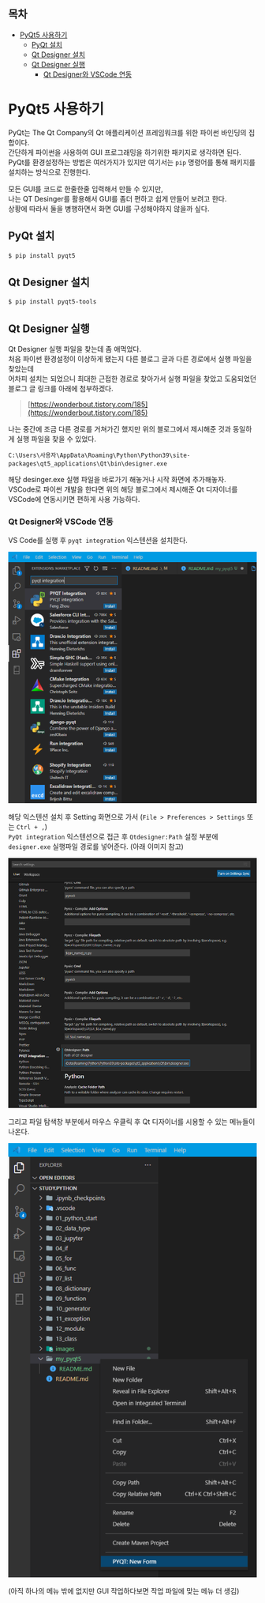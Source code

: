 ## 목차

- [PyQt5 사용하기](#pyqt5-사용하기)
  - [PyQt 설치](#pyqt-설치)
  - [Qt Designer 설치](#qt-designer-설치)
  - [Qt Designer 실행](#qt-designer-실행)
    - [Qt Designer와 VSCode 연동](#qt-designer와-vscode-연동)

# PyQt5 사용하기

PyQt는 The Qt Company의 Qt 애플리케이션 프레임워크를 위한 파이썬 바인딩의 집합이다.  
간단하게 파이썬을 사용하여 GUI 프로그래밍을 하기위한 패키지로 생각하면 된다.  
PyQt를 환경설정하는 방법은 여러가지가 있지만 여기서는 `pip` 명령어를 통해 패키지를 설치하는 방식으로 진행한다.

모든 GUI를 코드로 한줄한줄 입력해서 만들 수 있지만,  
나는 QT Desinger를 활용해서 GUI를 좀더 편하고 쉽게 만들어 보려고 한다.  
상황에 따라서 둘을 병행하면서 화면 GUI를 구성해야하지 않을까 싶다.

## PyQt 설치

```bash
$ pip install pyqt5
```

## Qt Designer 설치

```bash
$ pip install pyqt5-tools
```

## Qt Designer 실행

Qt Designer 실행 파일을 찾는데 좀 애먹었다.  
처음 파이썬 환경설정이 이상하게 됐는지 다른 블로그 글과 다른 경로에서 실행 파일을 찾았는데  
어차피 설치는 되었으니 최대한 근접한 경로로 찾아가서 실행 파일을 찾았고 도움되었던 블로그 글 링크를 아래에 첨부하겠다.

> [https://wonderbout.tistory.com/185](https://wonderbout.tistory.com/185)

나는 중간에 조금 다른 경로를 거쳐가긴 했지만 위의 블로그에서 제시해준 것과 동일하게 실행 파일을 찾을 수 있었다.  

`C:\Users\사용자\AppData\Roaming\Python\Python39\site-packages\qt5_applications\Qt\bin\designer.exe`

해당 desinger.exe 실행 파일을 바로가기 해놓거나 시작 화면에 추가해놓자.  
VSCode로 파이썬 개발을 한다면 위의 해당 블로그에서 제시해준 Qt 디자이너를 VSCode에 연동시키면 편하게 사용 가능하다.

### Qt Designer와 VSCode 연동

VS Code를 실행 후 `pyqt integration` 익스텐션을 설치한다.

![](../images/pyqt_integration.png)

해당 익스텐션 설치 후 Setting 화면으로 가서 (`File > Preferences > Settings` 또는 ` Ctrl + , `)  
`PyQt integration` 익스텐션으로 접근 후 `Qtdesigner:Path` 설정 부분에 `designer.exe` 실행파일 경로를 넣어준다. (아래 이미지 참고)

![](./../images/setting_pyqt_integration.png)

그리고 파일 탐색창 부분에서 마우스 우클릭 후 Qt 디자이너를 시용할 수 있는 메뉴들이 나온다.

![](./../images/run_new_form.png)

(아직 하나의 메뉴 밖에 없지만 GUI 작업하다보면 작업 파일에 맞는 메뉴 더 생김)